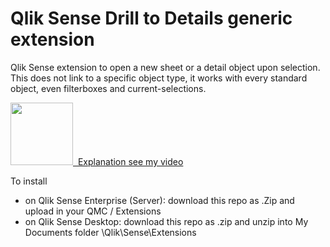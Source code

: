 # Qlik Sense Drill to Details generic extension

Qlik Sense extension to open a new sheet or a detail object upon selection. This does not link to a specific object type, it works with every standard object, even filterboxes and current-selections. 

<a href="https://www.youtube.com/watch?v=-SwJeyUTWhc"><img src="https://upload.wikimedia.org/wikipedia/commons/thumb/b/b8/YouTube_Logo_2017.svg/200px-YouTube_Logo_2017.svg.png" width="100"/> &nbsp;Explanation see my video</a>

To install 
 * on Qlik Sense Enterprise (Server): download this repo as .Zip and upload in your QMC / Extensions
 * on Qlik Sense Desktop: download this repo as .zip and unzip into My Documents folder \Qlik\Sense\Extensions
 


